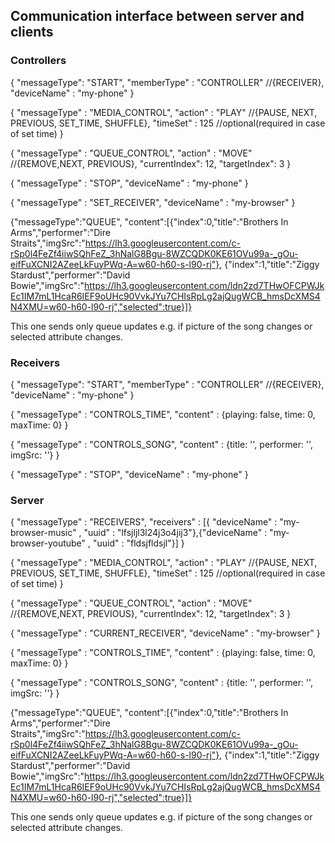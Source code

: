 ## Communication interface between server and clients

### Controllers

{
  "messageType": "START",
  "memberType" : "CONTROLLER" //{RECEIVER},
  "deviceName" : "my-phone"
}


{
  "messageType" : "MEDIA_CONTROL",
  "action" : "PLAY" //{PAUSE, NEXT, PREVIOUS, SET_TIME, SHUFFLE},
  "timeSet" : 125 //optional(required in case of set time)
}

{
  "messageType" : "QUEUE_CONTROL",
  "action" : "MOVE" //{REMOVE,NEXT, PREVIOUS},
  "currentIndex": 12,
  "targetIndex": 3
}


{
  "messageType" : "STOP",
  "deviceName" : "my-phone"
}

{
  "messageType" : "SET_RECEIVER",
  "deviceName" : "my-browser"
}

{"messageType":"QUEUE",
"content":[{"index":0,"title":"Brothers In Arms","performer":"Dire Straits","imgSrc":"https://lh3.googleusercontent.com/c-rSp0l4FeZf4iiwSQhFeZ_3hNalG8Bgu-8WZCQDK0KE61OVu99a-_gOu-eifFuXCNI2AZeeLkFuyPWq-A=w60-h60-s-l90-rj"},
{"index":1,"title":"Ziggy Stardust","performer":"David Bowie","imgSrc":"https://lh3.googleusercontent.com/ldn2zd7THwOFCPWJkEc1IM7mL1HcaR6IEF9oUHc90VvkJYu7CHIsRpLg2ajQugWCB_hmsDcXMS4N4XMU=w60-h60-l90-rj","selected":true}]}

This one sends only queue updates e.g. if picture of the song changes or selected attribute changes.


### Receivers

{
  "messageType": "START",
  "memberType" : "CONTROLLER" //{RECEIVER},
  "deviceName" : "my-phone"
}

{
  "messageType" : "CONTROLS_TIME",
  "content" :  {playing: false, time: 0, maxTime: 0}
}

{
  "messageType" : "CONTROLS_SONG",
  "content" : {title: '', performer: '', imgSrc: ''}
}

{
  "messageType" : "STOP",
  "deviceName" : "my-phone"
}


### Server

{
  "messageType" : "RECEIVERS",
  "receivers" : [{ "deviceName" : "my-browser-music" , "uuid" :  "lfsjljl3l24j3o4jij3"},{"deviceName" : "my-browser-youtube" , "uuid" :  "fldsjfldsjl"}]
}

{
  "messageType" : "MEDIA_CONTROL",
  "action" : "PLAY" //{PAUSE, NEXT, PREVIOUS, SET_TIME, SHUFFLE},
  "timeSet" : 125 //optional(required in case of set time)
}

{
  "messageType" : "QUEUE_CONTROL",
  "action" : "MOVE" //{REMOVE,NEXT, PREVIOUS},
  "currentIndex": 12,
  "targetIndex": 3
}

{
  "messageType" : "CURRENT_RECEIVER",
  "deviceName" : "my-browser"
}

{
  "messageType" : "CONTROLS_TIME",
  "content" :  {playing: false, time: 0, maxTime: 0}
}

{
  "messageType" : "CONTROLS_SONG",
  "content" : {title: '', performer: '', imgSrc: ''}
}


{"messageType":"QUEUE",
"content":[{"index":0,"title":"Brothers In Arms","performer":"Dire Straits","imgSrc":"https://lh3.googleusercontent.com/c-rSp0l4FeZf4iiwSQhFeZ_3hNalG8Bgu-8WZCQDK0KE61OVu99a-_gOu-eifFuXCNI2AZeeLkFuyPWq-A=w60-h60-s-l90-rj"},
{"index":1,"title":"Ziggy Stardust","performer":"David Bowie","imgSrc":"https://lh3.googleusercontent.com/ldn2zd7THwOFCPWJkEc1IM7mL1HcaR6IEF9oUHc90VvkJYu7CHIsRpLg2ajQugWCB_hmsDcXMS4N4XMU=w60-h60-l90-rj","selected":true}]}

This one sends only queue updates e.g. if picture of the song changes or selected attribute changes.